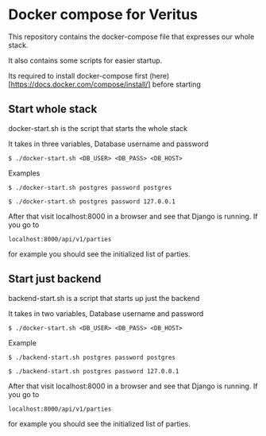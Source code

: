 # Docker compose for Veritus

This repository contains the docker-compose file that expresses our whole stack.

It also contains some scripts for easier startup.

Its required to install docker-compose first (here)[https://docs.docker.com/compose/install/] before starting

## Start whole stack
docker-start.sh is the script that starts the whole stack

It takes in three variables, Database username and password

```
$ ./docker-start.sh <DB_USER> <DB_PASS> <DB_HOST>
```
Examples
```
$ ./docker-start.sh postgres password postgres
```
```
$ ./docker-start.sh postgres password 127.0.0.1
```

After that visit localhost:8000 in a browser and see that Django is running. If you go to 
```
localhost:8000/api/v1/parties
```
for example you should see the initialized list of parties.


## Start just backend
backend-start.sh is a script that starts up just the backend

It takes in two variables, Database username and password

```
$ ./docker-start.sh <DB_USER> <DB_PASS> <DB_HOST>
```
Example
```
$ ./backend-start.sh postgres password postgres
```
```
$ ./backend-start.sh postgres password 127.0.0.1
```

After that visit localhost:8000 in a browser and see that Django is running. If you go to 
```
localhost:8000/api/v1/parties
```
for example you should see the initialized list of parties.